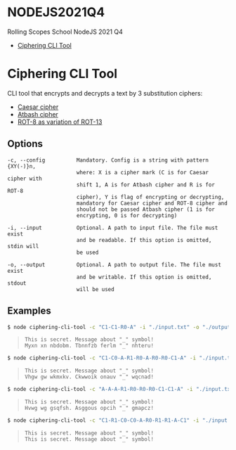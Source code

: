 # NODEJS2021Q4

Rolling Scopes School NodeJS 2021 Q4

- [Ciphering CLI Tool](#ciphering-cli-tool)

# Ciphering CLI Tool

CLI tool that encrypts and decrypts a text by 3 substitution ciphers:

- [Caesar cipher](https://en.wikipedia.org/wiki/Caesar_cipher)
- [Atbash cipher](https://en.wikipedia.org/wiki/Atbash)
- [ROT-8 as variation of ROT-13](https://en.wikipedia.org/wiki/ROT13)

## Options

    -c, --config          Mandatory. Config is a string with pattern {XY(-)}n,
                          where: X is a cipher mark (C is for Caesar cipher with
                          shift 1, A is for Atbash cipher and R is for ROT-8
                          cipher), Y is flag of encrypting or decrypting,
                          mandatory for Caesar cipher and ROT-8 cipher and
                          should not be passed Atbash cipher (1 is for
                          encrypting, 0 is for decrypting)

    -i, --input           Optional. A path to input file. The file must exist
                          and be readable. If this option is omitted, stdin will
                          be used

    -o, --output          Optional. A path to output file. The file must exist
                          and be writable. If this option is omitted, stdout
                          will be used

## Examples

```bash
$ node ciphering-cli-tool -c "C1-C1-R0-A" -i "./input.txt" -o "./output.txt"
```

> `This is secret. Message about "_" symbol!`\
> `Myxn xn nbdobm. Tbnnfzb ferlm "_" nhteru!`

```bash
$ node ciphering-cli-tool -c "C1-C0-A-R1-R0-A-R0-R0-C1-A" -i "./input.txt" -o "./output.txt"
```

> `This is secret. Message about "_" symbol!`\
> `Vhgw gw wkmxkv. Ckwwoik onauv "_" wqcnad!`

```bash
$ node ciphering-cli-tool -c "A-A-A-R1-R0-R0-R0-C1-C1-A" -i "./input.txt" -o "./output.txt"
```

> `This is secret. Message about "_" symbol!`\
> `Hvwg wg gsqfsh. Asggous opcih "_" gmapcz!`

```bash
$ node ciphering-cli-tool -c "C1-R1-C0-C0-A-R0-R1-R1-A-C1" -i "./input.txt" -o "./output.txt"
```

> `This is secret. Message about "_" symbol!`\
> `This is secret. Message about "_" symbol!`

